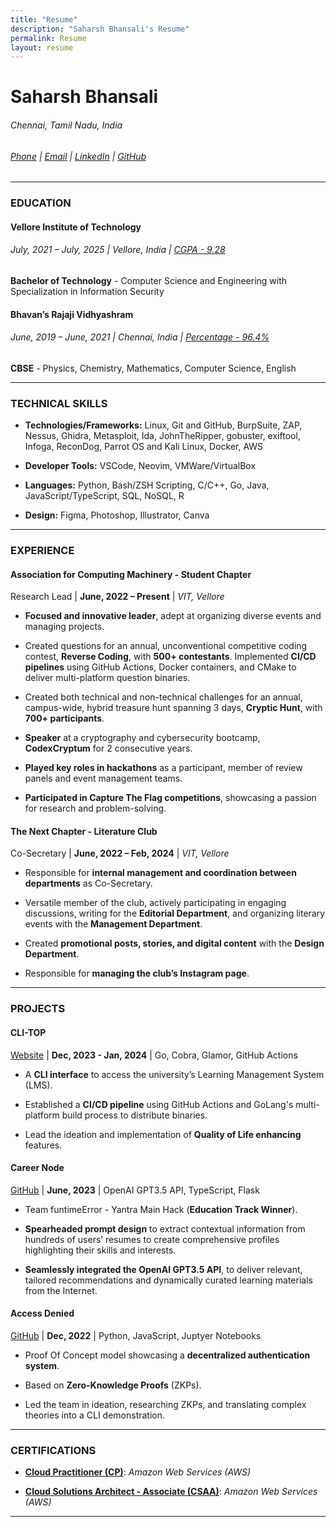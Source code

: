 ```yaml
---
title: "Resume"
description: "Saharsh Bhansali's Resume"
permalink: Resume
layout: resume
--- 
```


# Saharsh Bhansali  
###### Chennai, Tamil Nadu, India  
###### [Phone](tel:+919941286420) | [Email](mailto:saharsh.bhansali15@gmail.com) | [LinkedIn](https://linkedin.com/in/saharsh-bhansali) | [GitHub](https://github.com/saharshbhansali)
- - -
### EDUCATION

#### Vellore Institute of Technology

###### July, 2021 – July, 2025 | Vellore, India | <u>CGPA - 9.28</u>

**Bachelor of Technology** - Computer Science and Engineering with Specialization in Information Security

#### Bhavan’s Rajaji Vidhyashram

###### June, 2019 – June, 2021 | Chennai, India | <u>Percentage - 96.4%</u>

**CBSE** - Physics, Chemistry, Mathematics, Computer Science, English

- - -

### TECHNICAL SKILLS

-  **Technologies/Frameworks:** Linux, Git and GitHub, BurpSuite, ZAP,
  Nessus, Ghidra, Metasploit, Ida, JohnTheRipper, gobuster, exiftool,
  Infoga, ReconDog, Parrot OS and Kali Linux, Docker, AWS   

-  **Developer Tools:** VSCode, Neovim, VMWare/VirtualBox   

-  **Languages:** Python, Bash/ZSH Scripting, C/C++, Go, Java, JavaScript/TypeScript, SQL, NoSQL, R   

-  **Design:** Figma, Photoshop, Illustrator, Canva

- - -

### EXPERIENCE

#### Association for Computing Machinery - Student Chapter
  Research Lead | **June, 2022 – Present** | *VIT, Vellore* 

  -  **Focused and innovative leader**, adept at organizing diverse
    events and managing projects.

  -  Created questions for an annual, unconventional competitive coding
    contest, **Reverse Coding**, with **500+ contestants**. Implemented
    **CI/CD pipelines** using GitHub Actions, Docker containers, and
    CMake to deliver multi-platform question binaries.

  -  Created both technical and non-technical challenges for an annual,
    campus-wide, hybrid treasure hunt spanning 3 days, **Cryptic Hunt**,
    with **700+ participants**.

  -  **Speaker** at a cryptography and cybersecurity bootcamp,
    **CodexCryptum** for 2 consecutive years.

  -  **Played key roles in hackathons** as a participant, member of
    review panels and event management teams.

  -  **Participated in Capture The Flag competitions**, showcasing a
    passion for research and problem-solving.

#### The Next Chapter - Literature Club
  Co-Secretary | **June, 2022 – Feb, 2024** | *VIT, Vellore* 

  -  Responsible for **internal management and coordination between departments** as Co-Secretary.

  -  Versatile member of the club, actively participating in engaging
    discussions, writing for the **Editorial Department**, and
    organizing literary events with the **Management Department**.

  -  Created **promotional posts, stories, and digital content** with
    the **Design Department**.

  -  Responsible for **managing the club’s Instagram page**.


- - -

### PROJECTS

#### CLI-TOP
  [Website](https://cli-top.acmvit.in) | **Dec, 2023 - Jan, 2024** | Go, Cobra, Glamor, GitHub Actions

  -  A **CLI interface** to access the university’s Learning Management System (LMS).

  -  Established a **CI/CD pipeline** using GitHub Actions and GoLang's multi-platform build process to distribute binaries.

  -  Lead the ideation and implementation of **Quality of Life enhancing** features.

#### Career Node
  [GitHub](https://github.com/kaushalrathi24/funtimeError) | **June, 2023** | OpenAI GPT3.5 API, TypeScript, Flask

  -  Team funtimeError - Yantra Main Hack (**Education Track Winner**).

  -  **Spearheaded prompt design** to extract contextual information
    from hundreds of users’ resumes to create comprehensive profiles
    highlighting their skills and interests.

  -  **Seamlessly integrated the OpenAI GPT3.5 API**, to deliver
    relevant, tailored recommendations and dynamically curated learning
    materials from the Internet.

#### Access Denied
  [GitHub](https://github.com/ACM-VIT/accessDenied) | **Dec, 2022** | Python, JavaScript, Juptyer Notebooks

  -  Proof Of Concept model showcasing a **decentralized authentication
    system**.

  -  Based on **Zero-Knowledge Proofs** (ZKPs).

  -  Led the team in ideation, researching ZKPs, and translating complex
    theories into a CLI demonstration.

- - -

### CERTIFICATIONS

-  [**Cloud Practitioner (CP)**](https://www.credly.com/badges/d0f572c3-7d2c-416c-803d-4963611704f5/public_url): *Amazon Web Services (AWS)*

-  [**Cloud Solutions Architect - Associate (CSAA)**](https://www.credly.com/badges/dc22fd53-b367-4c97-b2ef-066a59371946/public_url): *Amazon Web Services (AWS)*

- - - 